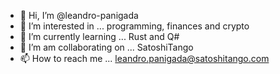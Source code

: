 - 👋 Hi, I’m @leandro-panigada
- 👀 I’m interested in ... programming, finances and crypto
- 🌱 I’m currently learning ... Rust and Q#
- 💞️ I’m am collaborating on ... SatoshiTango
- 📫 How to reach me ... leandro.panigada@satoshitango.com

<!---
leandro-panigada/leandro-panigada is a ✨ special ✨ repository because its `README.md` (this file) appears on your GitHub profile.
You can click the Preview link to take a look at your changes.
--->

